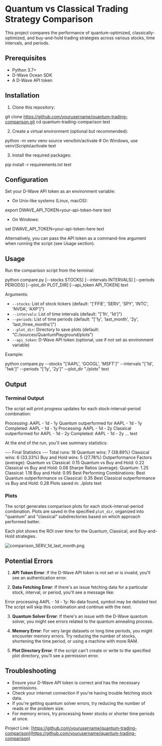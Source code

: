 # Quantum vs Classical Trading Strategy Comparison

This project compares the performance of quantum-optimized, classically-optimized, and buy-and-hold trading strategies across various stocks, time intervals, and periods.

## Prerequisites

- Python 3.7+
- D-Wave Ocean SDK
- A D-Wave API token

## Installation

1. Clone this repository:

git clone https://github.com/yourusername/quantum-trading-comparison.git
cd quantum-trading-comparison
text

2. Create a virtual environment (optional but recommended):

python -m venv venv
source venv/bin/activate # On Windows, use venv\Scripts\activate
text

3. Install the required packages:

pip install -r requirements.txt
text

## Configuration

Set your D-Wave API token as an environment variable:

- On Unix-like systems (Linux, macOS):

export DWAVE_API_TOKEN=your-api-token-here
text

- On Windows:

set DWAVE_API_TOKEN=your-api-token-here
text

Alternatively, you can pass the API token as a command-line argument when running the script (see Usage section).

## Usage

Run the comparison script from the terminal:


python compare.py [--stocks STOCKS] [--intervals INTERVALS] [--periods PERIODS] [--plot_dir PLOT_DIR] [--api_token API_TOKEN]
text

Arguments:
- `--stocks`: List of stock tickers (default: "['FFIE', 'SERV', 'SPY', 'INTC', 'NVDA', 'AXP']")
- `--intervals`: List of time intervals (default: "['1h', '1d']")
- `--periods`: List of time periods (default: "['1y', 'last_month', '2y', 'last_three_months']")
- `--plot_dir`: Directory to save plots (default: "C:/sources/QuantumPlayground/plots")
- `--api_token`: D-Wave API token (optional, use if not set as environment variable)

Example:

python compare.py --stocks "['AAPL', 'GOOGL', 'MSFT']" --intervals "['1d', '1wk']" --periods "['1y', '2y']" --plot_dir "./plots"
text

## Output

### Terminal Output

The script will print progress updates for each stock-interval-period combination:


Processing: AAPL - 1d - 1y
Quantum outperformed for AAPL - 1d - 1y
Completed: AAPL - 1d - 1y
Processing: AAPL - 1d - 2y
Classical outperformed for AAPL - 1d - 2y
Completed: AAPL - 1d - 2y
...
text

At the end of the run, you'll see summary statistics:


--- Final Statistics ---
Total runs: 18
Quantum wins: 7 (38.89%)
Classical wins: 6 (33.33%)
Buy and Hold wins: 5 (27.78%)
Outperformance Factors (average):
Quantum vs Classical: 0.15
Quantum vs Buy and Hold: 0.22
Classical vs Buy and Hold: 0.08
Sharpe Ratios (average):
Quantum: 1.25
Classical: 1.18
Buy and Hold: 0.95
Best Performing Combinations:
Best Quantum outperformance vs Classical: 0.35
Best Classical outperformance vs Buy and Hold: 0.28
Plots saved in: ./plots
text

### Plots

The script generates comparison plots for each stock-interval-period combination. Plots are saved in the specified `plot_dir`, organized into "quantum" and "classical" subdirectories based on which approach performed better.

Each plot shows the ROI over time for the Quantum, Classical, and Buy-and-Hold strategies.

![comparison_SERV_1d_last_month.png](..%2F..%2FUsers%2Fhamid%2FDesktop%2Fcomparison_SERV_1d_last_month.png)
## Potential Errors

1. **API Token Error**: If the D-Wave API token is not set or is invalid, you'll see an authentication error.

2. **Data Fetching Error**: If there's an issue fetching data for a particular stock, interval, or period, you'll see a message like:

Error processing AAPL - 1d - 1y: No data found, symbol may be delisted
text
The script will skip this combination and continue with the next.

3. **Quantum Solver Error**: If there's an issue with the D-Wave quantum solver, you might see errors related to the quantum annealing process.

4. **Memory Error**: For very large datasets or long time periods, you might encounter memory errors. Try reducing the number of stocks, shortening the time period, or using a machine with more RAM.

5. **Plot Directory Error**: If the script can't create or write to the specified plot directory, you'll see a permission error.

## Troubleshooting

- Ensure your D-Wave API token is correct and has the necessary permissions.
- Check your internet connection if you're having trouble fetching stock data.
- If you're getting quantum solver errors, try reducing the number of reads or the problem size.
- For memory errors, try processing fewer stocks or shorter time periods at once.

Project Link: [https://github.com/yourusername/quantum-trading-comparison](https://github.com/yourusername/quantum-trading-comparison)